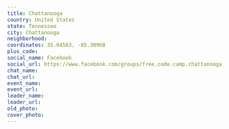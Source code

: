```yaml
---
title: Chattanooga
country: United States
state: Tennessee
city: Chattanooga
neighborhood: 
coordinates: 35.04563, -85.30968
plus_code:
social_name: Facebook
social_url: https://www.facebook.com/groups/free.code.camp.chattanooga
chat_name:
chat_url:
event_name:
event_url:
leader_name:
leader_url:
old_photo: 
cover_photo:
---
```


